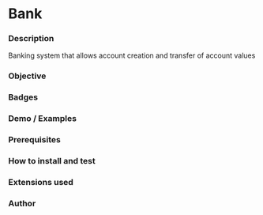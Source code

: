 # Bank

### Description
Banking system that allows account creation and transfer of account values

### Objective


### Badges


### Demo / Examples


### Prerequisites


### How to install and test


### Extensions used


### Author


